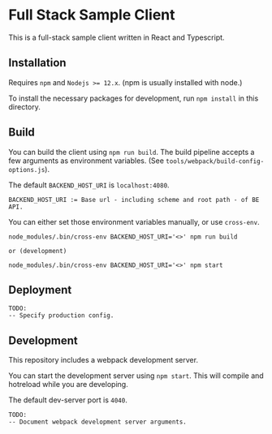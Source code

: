 # Full Stack Sample Client

This is a full-stack sample client written in React and Typescript.

## Installation

Requires `npm` and `Nodejs >= 12.x`. (npm is usually installed with node.)

To install the necessary packages for development, run `npm install` in this directory.

## Build

You can build the client using `npm run build`. The build pipeline accepts a few arguments as environment variables. (See `tools/webpack/build-config-options.js`).

The default `BACKEND_HOST_URI` is `localhost:4080`.

```
BACKEND_HOST_URI := Base url - including scheme and root path - of BE API.
```

You can either set those environment variables manually, or use `cross-env`.

```
node_modules/.bin/cross-env BACKEND_HOST_URI='<>' npm run build

or (development)

node_modules/.bin/cross-env BACKEND_HOST_URI='<>' npm start
```


## Deployment

```
TODO:
-- Specify production config.
```

## Development

This repository includes a webpack development server. 

You can start the development server using `npm start`. This will compile and hotreload while you are developing.

The default dev-server port is `4040`.

```
TODO:
-- Document webpack development server arguments.
```